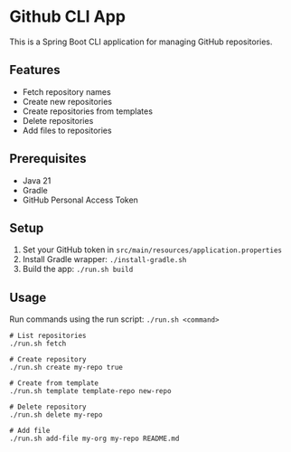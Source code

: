 # Github CLI App

This is a Spring Boot CLI application for managing GitHub repositories.

## Features
- Fetch repository names
- Create new repositories
- Create repositories from templates
- Delete repositories
- Add files to repositories

## Prerequisites
- Java 21
- Gradle
- GitHub Personal Access Token

## Setup
1. Set your GitHub token in `src/main/resources/application.properties`
2. Install Gradle wrapper: `./install-gradle.sh`
3. Build the app: `./run.sh build`

## Usage
Run commands using the run script: `./run.sh <command>`

```
# List repositories
./run.sh fetch

# Create repository
./run.sh create my-repo true

# Create from template
./run.sh template template-repo new-repo

# Delete repository
./run.sh delete my-repo

# Add file
./run.sh add-file my-org my-repo README.md
```
